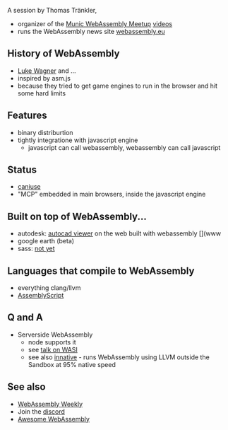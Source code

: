 A session by Thomas Tränkler, 

* organizer of the [Munic WebAssembly Meetup](https://www.meetup.com/WebAssembly/) [videos](https://www.youtube.com/channel/UCdV8K8PaJgxgmQ83Lr4-WVQ)
* runs the WebAssembly news site [webassembly.eu](https://webassembly.eu/)


## History of WebAssembly

* [Luke Wagner](https://twitter.com/luke_wagner) and ...
* inspired by asm.js
* because they tried to get game engines to run in the browser and hit some hard limits

## Features

* binary distriburtion
* tightly integratione with javascript engine
  * javascript can call webassembly, webassembly can call javascript


## Status

* [caniuse](https://caniuse.com/#feat=wasm)
* "MCP" embedded in main browsers, inside the javascript engine


## Built on top of WebAssembly...

* autodesk: [autocad viewer](https://www.autodesk.com/products/autocad-web-app/overview) on the web built with webassembly [](www
* google earth (beta)
* sass: [not yet](https://github.com/sass/node-sass/issues/2011)

## Languages that compile to WebAssembly

* everything clang/llvm
* [AssemblyScript](https://docs.assemblyscript.org/)


## Q and A

* Serverside WebAssembly
  * node supports it
  * see [talk on WASI](https://www.youtube.com/watch?v=YhNkspvw37w)
  * see also [innative](https://hub.packtpub.com/introducing-innative-an-aot-compiler-that-runs-webassembly-using-llvm-outside-the-sandbox-at-95-native-speed/) - runs WebAssembly using LLVM outside the Sandbox at 95% native speed
  
  
## See also

* [WebAssembly Weekly](https://twitter.com/wasmweekly)
* Join the [discord](https://discordapp.com/invite/nEFErF8)
* [Awesome WebAssembly](https://github.com/mbasso/awesome-wasm/blob/master/README.md)


  

